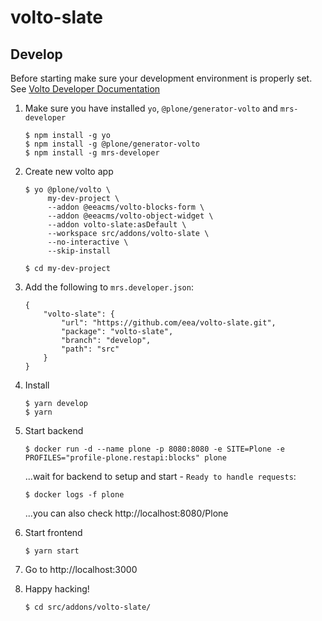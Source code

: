 # volto-slate

## Develop

Before starting make sure your development environment is properly set. See [Volto Developer Documentation](https://docs.voltocms.com/getting-started/install/)

1.  Make sure you have installed `yo`, `@plone/generator-volto` and `mrs-developer`

        $ npm install -g yo
        $ npm install -g @plone/generator-volto
        $ npm install -g mrs-developer

1.  Create new volto app

        $ yo @plone/volto \
             my-dev-project \
             --addon @eeacms/volto-blocks-form \
             --addon @eeacms/volto-object-widget \
             --addon volto-slate:asDefault \
             --workspace src/addons/volto-slate \
             --no-interactive \
             --skip-install

        $ cd my-dev-project

1.  Add the following to `mrs.developer.json`:

        {
            "volto-slate": {
                "url": "https://github.com/eea/volto-slate.git",
                "package": "volto-slate",
                "branch": "develop",
                "path": "src"
            }
        }

1.  Install

        $ yarn develop
        $ yarn

1.  Start backend

        $ docker run -d --name plone -p 8080:8080 -e SITE=Plone -e PROFILES="profile-plone.restapi:blocks" plone

    ...wait for backend to setup and start - `Ready to handle requests`:

        $ docker logs -f plone

    ...you can also check http://localhost:8080/Plone

1.  Start frontend

        $ yarn start

1.  Go to http://localhost:3000

1.  Happy hacking!

        $ cd src/addons/volto-slate/
